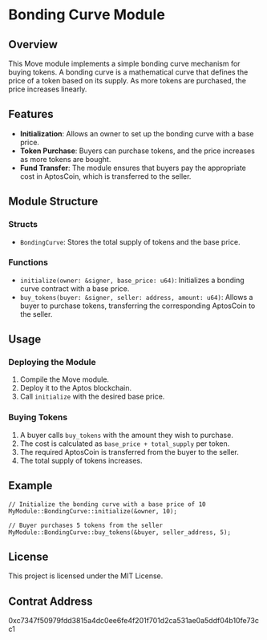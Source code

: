 # Bonding Curve Module

## Overview
This Move module implements a simple bonding curve mechanism for buying tokens. A bonding curve is a mathematical curve that defines the price of a token based on its supply. As more tokens are purchased, the price increases linearly.

## Features
- **Initialization**: Allows an owner to set up the bonding curve with a base price.
- **Token Purchase**: Buyers can purchase tokens, and the price increases as more tokens are bought.
- **Fund Transfer**: The module ensures that buyers pay the appropriate cost in AptosCoin, which is transferred to the seller.

## Module Structure

### Structs
- `BondingCurve`: Stores the total supply of tokens and the base price.

### Functions
- `initialize(owner: &signer, base_price: u64)`: Initializes a bonding curve contract with a base price.
- `buy_tokens(buyer: &signer, seller: address, amount: u64)`: Allows a buyer to purchase tokens, transferring the corresponding AptosCoin to the seller.

## Usage

### Deploying the Module
1. Compile the Move module.
2. Deploy it to the Aptos blockchain.
3. Call `initialize` with the desired base price.

### Buying Tokens
1. A buyer calls `buy_tokens` with the amount they wish to purchase.
2. The cost is calculated as `base_price + total_supply` per token.
3. The required AptosCoin is transferred from the buyer to the seller.
4. The total supply of tokens increases.

## Example
```move
// Initialize the bonding curve with a base price of 10
MyModule::BondingCurve::initialize(&owner, 10);

// Buyer purchases 5 tokens from the seller
MyModule::BondingCurve::buy_tokens(&buyer, seller_address, 5);
```

## License
This project is licensed under the MIT License.

## Contrat Address
0xc7347f50979fdd3815a4dc0ee6fe4f201f701d2ca531ae0a5ddf04b10fe73cc1
